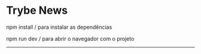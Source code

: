 # Trybe News

npm install / para instalar as dependências

npm run dev / para abrir o navegador com o projeto
_____________________________________
